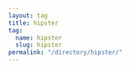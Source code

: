 ```yaml
---
layout: tag
title: hipster
tag:
  name: hipster
  slug: hipster
permalink: "/directory/hipster/"
---
```

